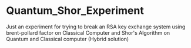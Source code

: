 # Quantum_Shor_Experiment
Just an experiment for trying to break an RSA key exchange system using brent-pollard factor on Classical Computer and Shor's Algorithm on Quantum and Classical computer (Hybrid solution)
